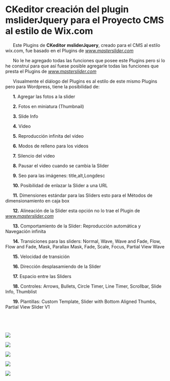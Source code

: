 # CKeditor creación del plugin msliderJquery para el Proyecto CMS al estilo de Wix.com  #

      Este Plugins de **CKeditor** **msliderJquery**,  creado para el CMS al estilo wix.com, fue basado en el Plugins de *www.masterslider.com*

      No le he agregado todas las funciones que posee este Plugins pero si lo he construí para que así fuese posible agregarle todas las funciones que presta el Plugins de *www.masterslider.com*

      Visualmente el diálogo del Plugins es al estilo de este mismo Plugins pero para Wordpress, tiene la posibilidad de:


      **1.** Agregar las fotos a la slider

      **2.** Fotos en miniatura (Thumbnail)

      **3.** Slide Info

      **4.** Video

      **5.** Reproducción infinita del video
 
      **6.** Modos de relleno para los videos

      **7.** Silencio del video

      **8.** Pausar el video cuando se cambia la Slider

      **9.** Seo para las imágenes:  title,alt,Longdesc

      **10.** Posibilidad de enlazar la Slider a una URL

      **11.** Dimensiones estándar para las Sliders esto para el Métodos de dimensionamiento en caja box

      **12.** Alineación de la Slider esta opción no lo trae el Plugin de *www.masterslider.com*

      **13.** Comportamiento de la Slider: Reproducción automática y Navegación infinita

      **14.** Transiciones para las sliders: Normal, Wave, Wave and Fade, Flow, Flow and Fade, Mask, Parallax Mask, Fade, Scale, Focus, Partial View Wave

      **15.** Velocidad de transición

      **16.** Dirección desplasamiendo de la Slider

      **17.** Espacio entre las Sliders

      **18.** Controles:  Arrows, Bullets, Circle Timer, Line Timer, Scrollbar, Slide Info, Thumblist

      **19.** Plantillas: Custom Template, Slider with Bottom Aligned Thumbs, Partial View Slider V1

  
----------

![](https://raw.githubusercontent.com/dennysjmarquez/portfolio/master/2017/proyecto-CKeditor-creacion-Plugin-Master-Slider-JQuery-para-el-Proyecto-CMS-al-estilo-de-wix.com/Print%20screen%201%2C%20Proyecto%20CKeditor%20creaci%C3%B3n%20Plugin%20Master%20Slider%20JQuery%20para%20el%20Proyecto%20CMS%20al%20estilo%20de%20Wix.com.jpg)

![](https://raw.githubusercontent.com/dennysjmarquez/portfolio/master/2017/proyecto-CKeditor-creacion-Plugin-Master-Slider-JQuery-para-el-Proyecto-CMS-al-estilo-de-wix.com/Print%20screen%202%2C%20Proyecto%20CKeditor%20creaci%C3%B3n%20Plugin%20Master%20Slider%20JQuery%20para%20el%20Proyecto%20CMS%20al%20estilo%20de%20Wix.com.jpg)

![](https://raw.githubusercontent.com/dennysjmarquez/portfolio/master/2017/proyecto-CKeditor-creacion-Plugin-Master-Slider-JQuery-para-el-Proyecto-CMS-al-estilo-de-wix.com/Print%20screen%203%2C%20Proyecto%20CKeditor%20creaci%C3%B3n%20Plugin%20Master%20Slider%20JQuery%20para%20el%20Proyecto%20CMS%20al%20estilo%20de%20Wix.com.jpg)

![](https://raw.githubusercontent.com/dennysjmarquez/portfolio/master/2017/proyecto-CKeditor-creacion-Plugin-Master-Slider-JQuery-para-el-Proyecto-CMS-al-estilo-de-wix.com/Print%20screen%204%2C%20Proyecto%20CKeditor%20creaci%C3%B3n%20Plugin%20Master%20Slider%20JQuery%20para%20el%20Proyecto%20CMS%20al%20estilo%20de%20Wix.com.jpg)

![](https://raw.githubusercontent.com/dennysjmarquez/portfolio/master/2017/proyecto-CKeditor-creacion-Plugin-Master-Slider-JQuery-para-el-Proyecto-CMS-al-estilo-de-wix.com/Print%20screen%205%2C%20Proyecto%20CKeditor%20creaci%C3%B3n%20Plugin%20Master%20Slider%20JQuery%20para%20el%20Proyecto%20CMS%20al%20estilo%20de%20Wix.com.jpg)

